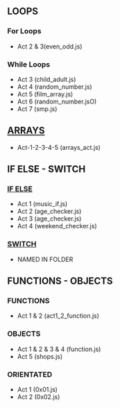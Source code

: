 ## LOOPS 

### For Loops 
- Act 2 & 3(even_odd.js)

### While Loops 
- Act 3 (child_adult.js)
- Act 4 (random_number.js)
- Act 5 (film_array.js)
- Act 6 (random_number.jsO)
- Act 7 (smp.js)

## [ARRAYS](https://github.com/0xJEDI/CN/tree/main/arrays)
- Act-1-2-3-4-5 (arrays_act.js)

## IF ELSE - SWITCH

### [IF ELSE](https://github.com/0xJEDI/CN/tree/main/If%20Else%20Switch/IF_STATEMENT)
- Act 1 (music_if.js)
- Act 2 (age_checker.js)
- Act 3 (age_checker.js)
- Act 4 (weekend_checker.js)

### [SWITCH](https://github.com/0xJEDI/CN/tree/main/If%20Else%20Switch/SWITCH_STATEMENTS)
* NAMED IN FOLDER

## FUNCTIONS - OBJECTS

### FUNCTIONS
- Act 1 & 2 (act1_2_function.js) 

### OBJECTS
- Act 1 & 2 & 3 & 4 (function.js) 
- Act 5 (shops.js)

### ORIENTATED

- Act 1 (0x01.js)
- Act 2 (0x02.js)
